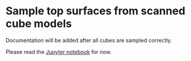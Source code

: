 # Sample top surfaces from scanned cube models

Documentation will be added after all cubes are sampled correctly.

Please read the [Jupyter notebook](./3d-solution.ipynb) for now.